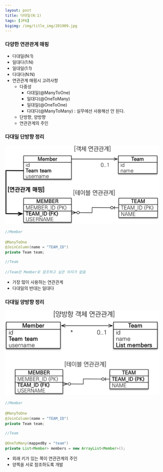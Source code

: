 ```yaml
---
layout: post
title: 다대일(N:1)
tags: [JPA]
bigimg: /img/title_img/201909.jpg
---
```


### 다양한 연관관계 매핑
* 다대일(N:1)
* 일대다(1:N)
* 일대일(1:1)
* 다대다(N:N)
* 연관관계 매핑시 고려사항
    * 다중성
        * 다대일(@ManyToOne)
        * 일대다(@OneToMany)
        * 일대일(@OneToOne)
        * 다대다(@ManyToMany) : 실무에선 사용해선 안 된다.
    * 단방향, 양방향
    * 연관관계의 주인

### 다대일 단방향 정리

![다대일 단방향](/img/post_img/JPA-2019-08-08-2.png)

```java
//Member

@ManyToOne
@JoinColumn(name = "TEAM_ID")
private Team team;
```
```java
//Team

//Team은 Member로 참조하고 싶은 의지가 없음
```
* 가장 많이 사용하는 연관관계
* 다대일의 반대는 일대다

### 다대일 양방향 정리

![다대일 양방향](/img/post_img/JPA-2019-08-12-1.png)

```java
//Member

@ManyToOne
@JoinColumn(name = "TEAM_ID")
private Team team;
```
```java
//Team

@OneToMany(mappedBy = "team")
private List<Member> members = new ArrayList<Member>();
```
* 외래 키가 있는 쪽이 연관관계의 주인
* 양쪽을 서로 참조하도록 개발